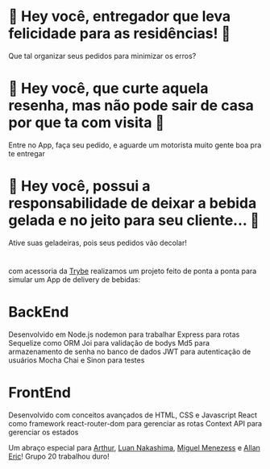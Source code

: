 # :motor_scooter: Hey você, entregador que leva felicidade para as residências! :motor_scooter:

Que tal organizar seus pedidos para minimizar os erros?

# :beers: Hey você, que curte aquela resenha, mas não pode sair de casa por que ta com visita :beers:

Entre no App, faça seu pedido, e aguarde um motorista muito gente boa pra te entregar

# :convenience_store: Hey você, possui a responsabilidade de deixar a bebida gelada e no jeito para seu cliente... :convenience_store:

Ative suas geladeiras, pois seus pedidos vão decolar!
#

com acessoria da [Trybe](https://www.betrybe.com/) realizamos um projeto feito de ponta a ponta para simular um App de delivery de bebidas:

# BackEnd

Desenvolvido em Node.js
nodemon para trabalhar
Express para rotas
Sequelize como ORM
Joi para validação de bodys
Md5 para armazenamento de senha no banco de dados
JWT para autenticação de usuários
Mocha Chai e Sinon para testes

# FrontEnd

Desenvolvido com conceitos avançados de HTML, CSS e Javascript
React como framework
react-router-dom para gerenciar as rotas
Context API para gerenciar os estados


Um abraço especial para [Arthur](https://github.com/ClawNarok), [Luan Nakashima](https://github.com/LuanNakashima), [Miguel Menezess](https://github.com/rmiguel139) e [Allan Eric](https://github.com/aejepsen)!
Grupo 20 trabalhou duro! 